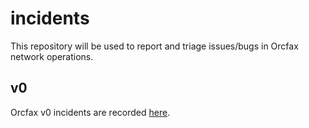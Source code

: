 # incidents

This repository will be used to report and triage issues/bugs in Orcfax network
operations. 

## v0

Orcfax v0 incidents are recorded [here][incidents-1].

[incidents-1]: https://github.com/orcfax/incidents.v0
